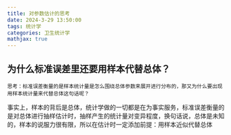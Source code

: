 ```yaml
---
title: 对参数估计的思考
date: 2024-3-29 13:50:00
tags: 统计学
categories: 卫生统计学
mathjax: true
---
```


## 为什么标准误差里还要用样本代替总体？

`思考：标准误差衡量的是样本统计量是怎么围绕总体参数来展开进行分布的，那又为什么要出现用样本统计量来代替总体这句话呢？`

事实上，样本的背后是总体，统计学做的一切都是在为事实服务，标准误差衡量的是对总体进行抽样估计时，抽样产生的统计量对变异程度，换句话说，总体是未知的，样本的说服力很有限，所以在估计时一定添加前提：用样本近似代替总体
